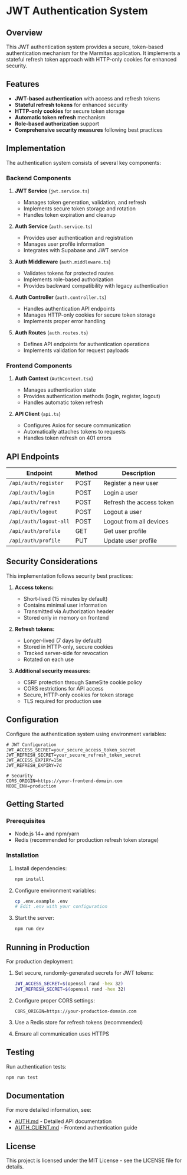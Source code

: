 # JWT Authentication System

## Overview

This JWT authentication system provides a secure, token-based authentication mechanism for the Marmitas application. It implements a stateful refresh token approach with HTTP-only cookies for enhanced security.

## Features

- **JWT-based authentication** with access and refresh tokens
- **Stateful refresh tokens** for enhanced security
- **HTTP-only cookies** for secure token storage
- **Automatic token refresh** mechanism
- **Role-based authorization** support
- **Comprehensive security measures** following best practices

## Implementation

The authentication system consists of several key components:

### Backend Components

1. **JWT Service** (`jwt.service.ts`)
   - Manages token generation, validation, and refresh
   - Implements secure token storage and rotation
   - Handles token expiration and cleanup

2. **Auth Service** (`auth.service.ts`)
   - Provides user authentication and registration
   - Manages user profile information
   - Integrates with Supabase and JWT service

3. **Auth Middleware** (`auth.middleware.ts`)
   - Validates tokens for protected routes
   - Implements role-based authorization
   - Provides backward compatibility with legacy authentication

4. **Auth Controller** (`auth.controller.ts`)
   - Handles authentication API endpoints
   - Manages HTTP-only cookies for secure token storage
   - Implements proper error handling

5. **Auth Routes** (`auth.routes.ts`)
   - Defines API endpoints for authentication operations
   - Implements validation for request payloads

### Frontend Components

1. **Auth Context** (`AuthContext.tsx`)
   - Manages authentication state
   - Provides authentication methods (login, register, logout)
   - Handles automatic token refresh

2. **API Client** (`api.ts`)
   - Configures Axios for secure communication
   - Automatically attaches tokens to requests
   - Handles token refresh on 401 errors

## API Endpoints

| Endpoint | Method | Description |
|----------|--------|-------------|
| `/api/auth/register` | POST | Register a new user |
| `/api/auth/login` | POST | Login a user |
| `/api/auth/refresh` | POST | Refresh the access token |
| `/api/auth/logout` | POST | Logout a user |
| `/api/auth/logout-all` | POST | Logout from all devices |
| `/api/auth/profile` | GET | Get user profile |
| `/api/auth/profile` | PUT | Update user profile |

## Security Considerations

This implementation follows security best practices:

1. **Access tokens:**
   - Short-lived (15 minutes by default)
   - Contains minimal user information
   - Transmitted via Authorization header
   - Stored only in memory on frontend

2. **Refresh tokens:**
   - Longer-lived (7 days by default)
   - Stored in HTTP-only, secure cookies
   - Tracked server-side for revocation
   - Rotated on each use

3. **Additional security measures:**
   - CSRF protection through SameSite cookie policy
   - CORS restrictions for API access
   - Secure, HTTP-only cookies for token storage
   - TLS required for production use

## Configuration

Configure the authentication system using environment variables:

```env
# JWT Configuration
JWT_ACCESS_SECRET=your_secure_access_token_secret
JWT_REFRESH_SECRET=your_secure_refresh_token_secret
JWT_ACCESS_EXPIRY=15m
JWT_REFRESH_EXPIRY=7d

# Security
CORS_ORIGIN=https://your-frontend-domain.com
NODE_ENV=production
```

## Getting Started

### Prerequisites

- Node.js 14+ and npm/yarn
- Redis (recommended for production refresh token storage)

### Installation

1. Install dependencies:
   ```bash
   npm install
   ```

2. Configure environment variables:
   ```bash
   cp .env.example .env
   # Edit .env with your configuration
   ```

3. Start the server:
   ```bash
   npm run dev
   ```

## Running in Production

For production deployment:

1. Set secure, randomly-generated secrets for JWT tokens:
   ```bash
   JWT_ACCESS_SECRET=$(openssl rand -hex 32)
   JWT_REFRESH_SECRET=$(openssl rand -hex 32)
   ```

2. Configure proper CORS settings:
   ```
   CORS_ORIGIN=https://your-production-domain.com
   ```

3. Use a Redis store for refresh tokens (recommended)

4. Ensure all communication uses HTTPS

## Testing

Run authentication tests:

```bash
npm run test
```

## Documentation

For more detailed information, see:

- [AUTH.md](./AUTH.md) - Detailed API documentation
- [AUTH_CLIENT.md](../frontend/docs/AUTH_CLIENT.md) - Frontend authentication guide

## License

This project is licensed under the MIT License - see the LICENSE file for details. 